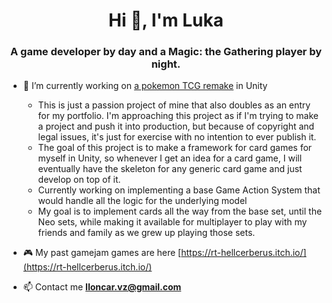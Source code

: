 <h1 align="center">Hi 👋, I'm Luka</h1>
<h3 align="center">A game developer by day and a Magic: the Gathering player by night.</h3>

- 🔭 I’m currently working on [a pokemon TCG remake](https://github.com/lloncar15/NeoPokemonTCG_Unity) in Unity
  - This is just a passion project of mine that also doubles as an entry for my portfolio. I'm approaching this project as if I'm trying to make a project and push it into production, but because of copyright and legal issues, it's just for exercise with no intention to ever publish it.
  - The goal of this project is to make a framework for card games for myself in Unity, so whenever I get an idea for a card game, I will eventually have the skeleton for any generic card game and just develop on top of it.
  - Currently working on implementing a base Game Action System that would handle all the logic for the underlying model
  - My goal is to implement cards all the way from the base set, until the Neo sets, while making it available for multiplayer to play with my friends and family as we grew up playing those sets.

- 🎮 My past gamejam games are here [https://rt-hellcerberus.itch.io/](https://rt-hellcerberus.itch.io/)

- 📫 Contact me **lloncar.vz@gmail.com**
